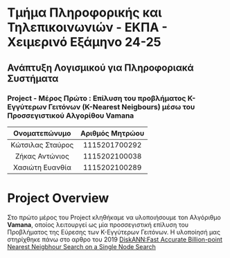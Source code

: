 # Τμήμα Πληροφορικής και Τηλεπικοινωνιών - ΕΚΠΑ - Χειμερινό Εξάμηνο 24-25
## Ανάπτυξη Λογισμικού για Πληροφοριακά Συστήματα
### Project - Μέρος Πρώτο : Επίλυση του προβλήματος K-Εγγύτερων Γειτόνων (K-Nearest Neigbours) μέσω του Προσσεγιστικού Αλγορίθου **Vamana**

<div align="center">
  
| Ονοματεπώνυμο    | Αριθμός Μητρώου  |
| :-------------:  | :-------------:  |
| Κώτσιλας Σταύρος | 1115201700292    |
| Ζήκας Αντώνιος   | 1115202100038    |
| Χασιώτη Ευανθία  | 1115202100289    |

</div>

# Project Overview
Στο πρώτο μέρος του Project κληθήκαμε να υλοποιήσουμε τοn Αλγόριθμο **Vamana**, oποίος λειτουργεί ως μία προσσεγιστική επίλυση του Προβλήματος της Εύρεσης των Κ-Εγγύτερων Γειτόνων. Η υλοποίησή μας στηρίχθηκε πάνω στο αρθρο του 2019 [DiskANN:Fast Accurate Billion-point Nearest Neigbhour Search on a Single Node Search](https://proceedings.neurips.cc/paper_files/paper/2019/file/09853c7fb1d3f8ee67a61b6bf4a7f8e6-Paper.pdf)



